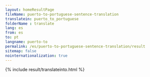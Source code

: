 ```yaml
---
layout: homeResultPage
fileName: puerto-to-portuguese-sentence-translation
translatein: puerto_to_portuguese
folderName : translate
lang: es
from: es
to: pt
langname: puerto-to
permalink: /es/puerto-to-portuguese-sentence-translation/result
sitemap: false
nointernationalization: true
---
```

{% include result/translateinto.html %}

<script src="/js/result/translation.js" data-foldername="{{page.folderName}}" data-lang="{{page.lang}}"></script>

